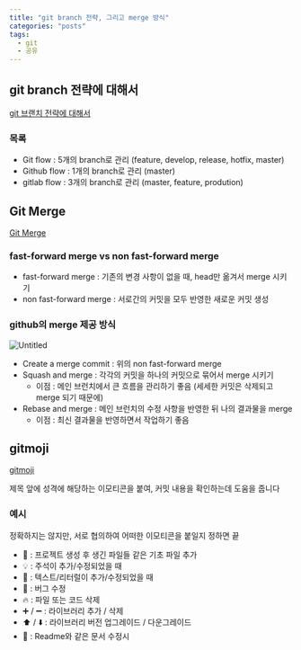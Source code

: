 ```yaml
---
title: "git branch 전략, 그리고 merge 방식"
categories: "posts"
tags:
  - git
  - 공유
---
```


## git branch 전략에 대해서

[git 브랜치 전략에 대해서](https://tecoble.techcourse.co.kr/post/2021-07-15-git-branch/)

### 목록

- Git flow : 5개의 branch로 관리 (feature, develop, release, hotfix, master)
- Github flow : 1개의 branch로 관리 (master)
- gitlab flow : 3개의 branch로 관리 (master, feature, prodution)

## Git Merge

[Git Merge](https://tecoble.techcourse.co.kr/post/2022-10-23-git-merge/)

### ****fast-forward merge vs non fast-forward merge****

- fast-forward merge : 기존의 변경 사항이 없을 때, head만 옮겨서 merge 시키기
- non fast-forward merge : 서로간의 커밋을 모두 반영한 새로운 커밋 생성

### github의 merge 제공 방식

![Untitled](https://s3-us-west-2.amazonaws.com/secure.notion-static.com/6ea04105-608b-48d5-a87c-70ac6436df4a/Untitled.png)

- Create a merge commit : 위의 non fast-forward merge
- Squash and merge : 각각의 커밋을 하나의 커밋으로 묶어서 merge 시키기
    - 이점 : 메인 브런치에서 큰 흐름을 관리하기 좋음 (세세한 커밋은 삭제되고 merge 되기 때문에)
- Rebase and merge : 메인 브런치의 수정 사항을 반영한 뒤 나의 결과물을 merge
    - 이점 : 최신 결과물을 반영하면서 작업하기 좋음

## gitmoji

[gitmoji](https://gitmoji.dev/)

제목 앞에 성격에 해당하는 이모티콘을 붙여, 커밋 내용을 확인하는데 도움을 줍니다

### 예시
정확하지는 않지만, 서로 협의하여 어떠한 이모티콘을 붙일지 정하면 끝
- 🌱 : 프로젝트 생성 후 생긴 파일들 같은 기초 파일 추가
- 💡 : 주석이 추가/수정되었을 때
- 💬 : 텍스트/리터럴이 추가/수정되었을 때
- 🐛 : 버그 수정
- 🔥 : 파일 또는 코드 삭제
- ➕ / ➖ : 라이브러리 추가 / 삭제
- ⬆️ / ⬇️ : 라이브러리 버전 업그레이드 / 다운그레이드
- 📝 : Readme와 같은 문서 수정시